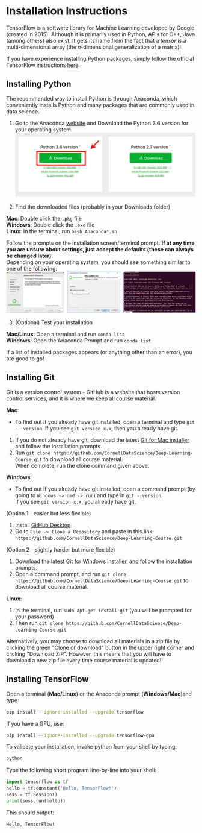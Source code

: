 # Installation Instructions

TensorFlow is a software library for Machine Learning developed by Google 
(created in 2015). Although it is primarily used in Python, APIs for C++, Java
(among others) also exist. It gets its name from the fact that a *tensor* is 
a multi-dimensional array (the *n*-dimensional generalization of a matrix)!  
  
If you have experience installing Python packages, simply follow the official
TensorFlow instructions [here](https://www.tensorflow.org/install/).

## Installing Python

The recommended way to install Python is through Anaconda, 
which conveniently installs Python and many packages that are
commonly used in data science. 

1. Go to the Anaconda [website](https://www.anaconda.com/download/)
and Download the Python 3.6 version for your operating system.
![Anaconda](../images/anaconda3.png)

2. Find the downloaded files (probably in your Downloads folder)
    
**Mac**: Double click the `.pkg` file  
**Windows**: Double click the `.exe` file  
**Linux**: In the terminal, run `bash Anaconda*.sh`
    
Follow the prompts on the installation screen/terminal prompt.
**If at any time you are unsure about settings, just accept the
defaults (these can always be changed later).**  
Depending on your operating system, you should see something
similar to one of the following:
![Exe](../images/executable.png)

3. (Optional) Test your installation
    
**Mac/Linux**: Open a terminal and run `conda list`  
**Windows**: Open the Anaconda Prompt and run `conda list`
  
If a list of installed packages appears (or anything other
than an error), you are good to go!  
  
## Installing Git

Git is a version control system - GitHub is a website that hosts
version control services, and it is where we keep all course material.

**Mac**:   
* To find out if you already have git installed, open
a terminal and type `git -- version`. If you see `git version x.x`,
then you already have git.  
1. If you do not already have git, download the latest 
[Git for Mac installer](https://sourceforge.net/projects/git-osx-installer/files/)
and follow the installation prompts.   
2. Run `git clone https://github.com/CornellDataScience/Deep-Learning-Course.git`
to download all course material.  
 When complete, run the clone command given above.
  
**Windows**:  
* To find out if you already have git installed, open a command prompt
(by going to `Windows -> cmd -> run`) and type in `git --version`.  
If you see `git version x.x`, you already have git.  

(Option 1 - easier but less flexible)  
1. Install [GitHub Desktop](https://desktop.github.com/)
2. Go to `File -> Clone a Repository` and paste in this link:
`https://github.com/CornellDataScience/Deep-Learning-Course.git`

(Option 2 - slightly harder but more flexible)  
1. Download the latest [Git for Windows installer](https://gitforwindows.org/),
and follow the installation prompts.
2. Open a command prompt, and run `git clone https://github.com/CornellDataScience/Deep-Learning-Course.git`
to download all course material.



**Linux**: 
1. In the terminal, run `sudo apt-get install git` 
(you will be prompted for your password) 
2. Then run `git clone https://github.com/CornellDataScience/Deep-Learning-Course.git`


Alternatively, you may choose to download all materials in a zip
file by clicking the green "Clone or download" button in the upper
right corner and clicking "Download ZIP". However, this means
that you will have to download a new zip file every time course
material is updated!


## Installing TensorFlow

Open a terminal (**Mac/Linux**) or the Anaconda prompt
 (**Windows/Mac**)and type: 
```bash
pip install --ignore-installed --upgrade tensorflow
```
If you have a GPU, use:
```bash
pip install --ignore-installed --upgrade tensorflow-gpu 
``` 
To validate your installation, invoke python from your shell by typing:
```bash
python
```
Type the following short program line-by-line into your shell:
```python
import tensorflow as tf
hello = tf.constant('Hello, TensorFlow!')
sess = tf.Session()
print(sess.run(hello))
```
This should output:
```
Hello, TensorFlow!
```
